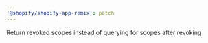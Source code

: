 ```yaml
---
'@shopify/shopify-app-remix': patch
---
```


Return revoked scopes instead of querying for scopes after revoking
